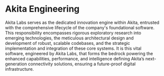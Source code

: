 # Akita Engineering

Akita Labs serves as the dedicated innovation engine within Akita, entrusted with the comprehensive lifecycle of the company's foundational software. This responsibility encompasses rigorous exploratory research into emerging technologies, the meticulous architectural design and development of robust, scalable codebases, and the strategic implementation and integration of these core systems. It is this vital software, engineered by Akita Labs, that forms the bedrock powering the enhanced capabilities, performance, and intelligence defining Akita’s next-generation connectivity solutions, ensuring a future-proof digital infrastructure.
